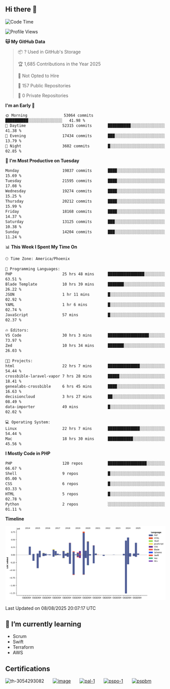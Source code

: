 ## Hi there 👋

<!--START_SECTION:waka-->
![Code Time](http://img.shields.io/badge/Code%20Time-11%2C509%20hrs%2053%20mins-blue)

![Profile Views](http://img.shields.io/badge/Profile%20Views-0-blue)

**🐱 My GitHub Data** 

> 📦 ? Used in GitHub's Storage 
 > 
> 🏆 1,685 Contributions in the Year 2025
 > 
> 🚫 Not Opted to Hire
 > 
> 📜 157 Public Repositories 
 > 
> 🔑 0 Private Repositories 
 > 
**I'm an Early 🐤** 

```text
🌞 Morning                53064 commits       ██████████░░░░░░░░░░░░░░░   41.98 % 
🌆 Daytime                52315 commits       ██████████░░░░░░░░░░░░░░░   41.38 % 
🌃 Evening                17434 commits       ███░░░░░░░░░░░░░░░░░░░░░░   13.79 % 
🌙 Night                  3602 commits        █░░░░░░░░░░░░░░░░░░░░░░░░   02.85 % 
```
📅 **I'm Most Productive on Tuesday** 

```text
Monday                   19837 commits       ████░░░░░░░░░░░░░░░░░░░░░   15.69 % 
Tuesday                  21595 commits       ████░░░░░░░░░░░░░░░░░░░░░   17.08 % 
Wednesday                19274 commits       ████░░░░░░░░░░░░░░░░░░░░░   15.25 % 
Thursday                 20212 commits       ████░░░░░░░░░░░░░░░░░░░░░   15.99 % 
Friday                   18168 commits       ████░░░░░░░░░░░░░░░░░░░░░   14.37 % 
Saturday                 13125 commits       ███░░░░░░░░░░░░░░░░░░░░░░   10.38 % 
Sunday                   14204 commits       ███░░░░░░░░░░░░░░░░░░░░░░   11.24 % 
```


📊 **This Week I Spent My Time On** 

```text
🕑︎ Time Zone: America/Phoenix

💬 Programming Languages: 
PHP                      25 hrs 48 mins      ████████████████░░░░░░░░░   63.51 % 
Blade Template           10 hrs 39 mins      ███████░░░░░░░░░░░░░░░░░░   26.22 % 
JSON                     1 hr 11 mins        █░░░░░░░░░░░░░░░░░░░░░░░░   02.92 % 
YAML                     1 hr 6 mins         █░░░░░░░░░░░░░░░░░░░░░░░░   02.74 % 
JavaScript               57 mins             █░░░░░░░░░░░░░░░░░░░░░░░░   02.37 % 

🔥 Editors: 
VS Code                  30 hrs 3 mins       ██████████████████░░░░░░░   73.97 % 
Zed                      10 hrs 34 mins      ███████░░░░░░░░░░░░░░░░░░   26.03 % 

🐱‍💻 Projects: 
html                     22 hrs 7 mins       ██████████████░░░░░░░░░░░   54.44 % 
crossbible-laravel-vapor 7 hrs 28 mins       █████░░░░░░░░░░░░░░░░░░░░   18.41 % 
genealabs-crossbible     6 hrs 45 mins       ████░░░░░░░░░░░░░░░░░░░░░   16.63 % 
decisioncloud            3 hrs 27 mins       ██░░░░░░░░░░░░░░░░░░░░░░░   08.49 % 
data-importer            49 mins             █░░░░░░░░░░░░░░░░░░░░░░░░   02.02 % 

💻 Operating System: 
Linux                    22 hrs 7 mins       ██████████████░░░░░░░░░░░   54.44 % 
Mac                      18 hrs 30 mins      ███████████░░░░░░░░░░░░░░   45.56 % 
```

**I Mostly Code in PHP** 

```text
PHP                      120 repos           █████████████████░░░░░░░░   66.67 % 
Shell                    9 repos             █░░░░░░░░░░░░░░░░░░░░░░░░   05.00 % 
CSS                      6 repos             █░░░░░░░░░░░░░░░░░░░░░░░░   03.33 % 
HTML                     5 repos             █░░░░░░░░░░░░░░░░░░░░░░░░   02.78 % 
Python                   2 repos             ░░░░░░░░░░░░░░░░░░░░░░░░░   01.11 % 
```



**Timeline**

![Lines of Code chart](https://raw.githubusercontent.com/mikebronner/mikebronner/master/assets/bar_graph.png)


 Last Updated on 08/08/2025 20:07:17 UTC
<!--END_SECTION:waka-->

<!--
**mikebronner/mikebronner** is a ✨ _special_ ✨ repository because its `README.md` (this file) appears on your GitHub profile.

Here are some ideas to get you started:

- 🔭 I’m currently working on ...
- 🌱 I’m currently learning ...
- 👯 I’m looking to collaborate on ...
- 🤔 I’m looking for help with ...
- 💬 Ask me about ...
- 📫 How to reach me: ...
- 😄 Pronouns: ...
- ⚡ Fun fact: ...
-->

## 🌱 I’m currently learning

- Scrum
- Swift
- Terraform
- AWS

## Certifications

![th-3054293082](https://user-images.githubusercontent.com/1791050/208267034-c5006f82-ae89-41eb-9478-7106c5aba070.jpg)
&nbsp;&nbsp;&nbsp;&nbsp;&nbsp;
[![image](https://images.credly.com/size/100x100/images/a2790314-008a-4c3d-9553-f5e84eb359ba/image.png)](https://www.credly.com/users/mike-bronner)
&nbsp;&nbsp;&nbsp;&nbsp;&nbsp;
[![pal-1](https://images.credly.com/size/100x100/images/78c772ee-6b3c-4348-ac66-58ac5a2cf581/image.png)](https://www.credly.com/users/mike-bronner)
&nbsp;&nbsp;&nbsp;&nbsp;&nbsp;
[![pspo-1](https://images.credly.com/size/100x100/images/591762c5-fae7-49c6-b326-e1756979928d/image.png)](https://www.credly.com/users/mike-bronner)
&nbsp;&nbsp;&nbsp;&nbsp;&nbsp;
[![pspbm](https://images.credly.com/size/100x100/images/55a21a78-59af-4294-810e-e4014e9ca1be/image.png)](https://www.credly.com/users/mike-bronner)
